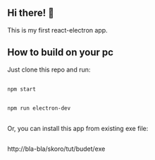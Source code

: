 ## Hi there! 👋
This is my first react-electron app.
## How to build on your pc
Just clone this repo and run:
##
`npm start`
##
`npm run electron-dev`
##
Or, you can install this app from existing exe file:
##
http://bla-bla/skoro/tut/budet/exe